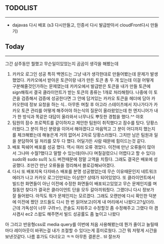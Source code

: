 ## TODOLIST
----------

- dajavas 다시 배포 (s3 다시만들고, 인증서 다시 발급받아서 cloudFront다시 만들기)

## Today
----
그간 삼주동안 뭘했고 무슨일이있었는지 곰곰이 생각을 해봤는데
1. 카카오 로그인 성공
   특히 백엔드는 그냥 내가 생각한대로 만들어봤는데 문제가 발생했었다. 카카오에서 받아온 토큰이랑 내가 만든 토큰 총 두 개 있는데 이걸 어떻게 구분해줄것인가하는 문제였는데
카카오에서 발급받은 토큰을 내가 만들 토큰에 sign해줘서 결국 클라이언트가 받는 토큰의 종류는 1개로 처리해줬다.  나중에 이 토큰을 검증해서 검증에 성공한다면 그 안에 담겨있는 카카오 토큰을 헤더에 담아
카카오한테 정보 요청을 하는 식.. 아무튼 며칠 후 아고라 스테이츠에서 지나가다가 카카오 토큰 관리를 어떻게 해주어야 하는식의 질문이 올라왔었는데 한 엔지니어가 내가 한 방식과 똑같은 대답이 올라와서 
너무나도 뿌듯한 경험을 했다.^^ 야호
2. 팀원의 잠수
 프로젝트를 같이하자고 제안한 팀원이 취직했다고 잠수를 탔다. 당황스러웠다.그 분이 하신 분량을 이어서 해야겠다고 마음먹고 그 분이 어디까지 했는지를
 체크해봤는데 해놓은게 거의 없어서 2차로 당황스러웠다. 그치만 남은 팀원과 일을 분담하여 일 처리를 모두 다 했다. 어딜가든 사람 때문에 힘이드는것 같다. 
3. 배포
  픽쉐어 배포를 성공 했다. 역시 여러 오류 겪었다. 이전에 만난 오류들이 많아서 그나마 수월?했다고 말할 수 있는데(아니다 며칠걸렸으니 어렵다고 할 수 있다) sudo와 sudo su의 노드 버전때문에 정말 고역을 치뤘다. 
  그래도 결국은 배포에 성공했다. 조만간 만난 오류들을 정리해서 블로깅해놔야겠다.
4. 다시 또 배포지옥
  다자바스 배포를 분명 성공했었는데 무슨 이유때문인지 네트워크 에러가 나고 카카오 로그인만되는 이상한? 상태가 되어있었다. 또 클라이언트에서 빌드한 화면들이 아닌 이전에 수정한 화면들이 배포되고있었고
  무슨 문제인지를 며칠동안 찾다가 결국은 클라이언트 단을 모두 갈아끼워줬다. 그랬더니 다시 정보가 잘 들어왔다. 아직도 뭐가 문제인지는 모르겠다. 그래도 오랜만에 다시 확인한 덕분에
  이전에 짰던 코드들도 다시 한 번 읽어보고(이게 내 머리에서 나왔다고?싶더라. 근데 가독성이 너무 구려ㅠ), 콘솔도 지워주고 수정할것 좀 수정해주고 그랬다
  아 겸사겸사  ec2 스왑도 해주면서 빌드 성공률도 좀 높이고 나왔다
  
   
아 그리고 반응형css로 media query를 이번에 처음 사용해봤는데 뭔가 줄이고 늘릴때마다 레이아웃이 바뀌는걸 내가 조절할 수 있다는게 흥미로웠다.
그간 뭐 저렇게 시간을 보낸것같다. 나름 휴가도 다녀오고 ㅋㅋ 아무튼 결론은.. til 잘쓰자

